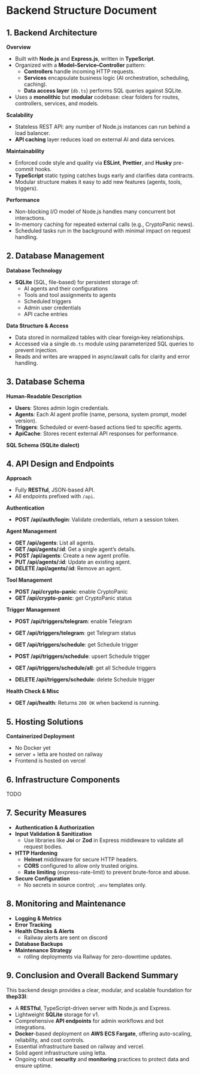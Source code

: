 # Backend Structure Document

## 1. Backend Architecture

**Overview**
- Built with **Node.js** and **Express.js**, written in **TypeScript**.
- Organized with a **Model–Service–Controller** pattern:
  - **Controllers** handle incoming HTTP requests.
  - **Services** encapsulate business logic (AI orchestration, scheduling, caching).
  - **Data access layer** (`db.ts`) performs SQL queries against SQLite.
- Uses a **monolithic** but **modular** codebase: clear folders for routes, controllers, services, and models.

**Scalability**
- Stateless REST API: any number of Node.js instances can run behind a load balancer.
- **API caching** layer reduces load on external AI and data services.

**Maintainability**
- Enforced code style and quality via **ESLint**, **Prettier**, and **Husky** pre-commit hooks.
- **TypeScript** static typing catches bugs early and clarifies data contracts.
- Modular structure makes it easy to add new features (agents, tools, triggers).

**Performance**
- Non-blocking I/O model of Node.js handles many concurrent bot interactions.
- In-memory caching for repeated external calls (e.g., CryptoPanic news).
- Scheduled tasks run in the background with minimal impact on request handling.

## 2. Database Management

**Database Technology**
- **SQLite** (SQL, file-based) for persistent storage of:
  - AI agents and their configurations
  - Tools and tool assignments to agents
  - Scheduled triggers
  - Admin user credentials
  - API cache entries

**Data Structure & Access**
- Data stored in normalized tables with clear foreign‐key relationships.
- Accessed via a single `db.ts` module using parameterized SQL queries to prevent injection.
- Reads and writes are wrapped in async/await calls for clarity and error handling.

## 3. Database Schema

**Human-Readable Description**
- **Users**: Stores admin login credentials.
- **Agents**: Each AI agent profile (name, persona, system prompt, model version).
- **Triggers**: Scheduled or event-based actions tied to specific agents.
- **ApiCache**: Stores recent external API responses for performance.

**SQL Schema (SQLite dialect)**

## 4. API Design and Endpoints

**Approach**
- Fully **RESTful**, JSON-based API.
- All endpoints prefixed with `/api`.

**Authentication**
- **POST /api/auth/login**: Validate credentials, return a session token.
<!-- TODO: - **GET  /api/auth/me**: Return current user details. -->

**Agent Management**
- **GET    /api/agents**: List all agents.
- **GET    /api/agents/:id**: Get a single agent’s details.
- **POST   /api/agents**: Create a new agent profile.
- **PUT    /api/agents/:id**: Update an existing agent.
- **DELETE /api/agents/:id**: Remove an agent.

**Tool Management**
<!-- TODO: - **GET  /api/tools**: List available tools. -->
<!-- TODO: - **PUT  /api/tools/:id**: Update tool configuration (e.g., enable/disable for all agents). -->
<!-- TODO: - **POST /api/agents/:agentId/tools**: Assign a tool to an agent. -->
<!-- TODO: - **DELETE /api/agents/:agentId/tools/:toolId**: Remove a tool from an agent. -->
- **POST  /api/crypto-panic**: enable CryptoPanic
- **GET  /api/crypto-panic**: get CryptoPanic status

**Trigger Management**
<!-- TODO: - **GET    /api/triggers**: List all triggers. -->
<!-- TODO: - **POST   /api/triggers**: Create a new trigger (schedule or event). -->
<!-- TODO: - **PUT    /api/triggers/:id**: Update trigger settings. -->
<!-- TODO: - **DELETE /api/triggers/:id**: Remove a trigger. -->

- **POST   /api/triggers/telegram**: enable Telegram
- **GET    /api/triggers/telegram**: get Telegram status

- **GET    /api/triggers/schedule**: get Schedule trigger
- **POST   /api/triggers/schedule**: upsert Schedule trigger
- **GET    /api/triggers/schedule/all**: get all Schedule triggers
- **DELETE /api/triggers/schedule**: delete Schedule trigger

**Health Check & Misc**
- **GET /api/health**: Returns `200 OK` when backend is running.

## 5. Hosting Solutions

**Containerized Deployment**
- No Docker yet
- server + letta are hosted on railway
- Frontend is hosted on vercel

## 6. Infrastructure Components

TODO

## 7. Security Measures

- **Authentication & Authorization**
  <!-- TODO: - Simple login for v1; future versions to use **JWT** or **OAuth2** with roles. -->
- **Input Validation & Sanitization**
  - Use libraries like **Joi** or **Zod** in Express middleware to validate all request bodies.
- **HTTP Hardening**
  - **Helmet** middleware for secure HTTP headers.
  - **CORS** configured to allow only trusted origins.
  - **Rate limiting** (express-rate-limit) to prevent brute-force and abuse.
- **Secure Configuration**
  - No secrets in source control; `.env` templates only.

## 8. Monitoring and Maintenance

- **Logging & Metrics**
  <!-- TODO: - **Pino** for structured application logs. -->
- **Error Tracking**
  <!-- TODO: - **Sentry** integration captures unhandled exceptions and performance traces. -->
- **Health Checks & Alerts**
  - Railway alerts are sent on discord
  <!-- TODO: - Function to send errors in discord (via sentry) -->
- **Database Backups**
  <!-- - Add Backup on railway (upgrade plan) -->
- **Maintenance Strategy**
  - rolling deployments via Railway for zero-downtime updates.

## 9. Conclusion and Overall Backend Summary

This backend design provides a clear, modular, and scalable foundation for **thep33l**:
- A **RESTful**, TypeScript-driven server with Node.js and Express.
- Lightweight **SQLite** storage for v1.
- Comprehensive **API endpoints** for admin workflows and bot integrations.
- **Docker**-based deployment on **AWS ECS Fargate**, offering auto-scaling, reliability, and cost controls.
- Essential infrastructure based on railway and vercel.
- Solid agent infrastructure using letta.
- Ongoing robust **security** and **monitoring** practices to protect data and ensure uptime.
